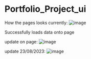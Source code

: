 # Portfolio_Project_ui

How the pages looks currently:
![image](https://github.com/bengalad/Portfolio_Project_ui/assets/63682462/d343f21e-d30c-490d-8b13-a5ccfd13e9bb)

Successfully loads data onto page

update on page:
![image](https://github.com/bengalad/Portfolio_Project_ui/assets/63682462/8dd4a154-7b45-4a3e-9413-0b1779c0c5bf)

update 23/08/2023:
![image](https://github.com/bengalad/Portfolio_Project_ui/assets/63682462/68764a67-ef78-4bf8-943e-f99b916cc122)
